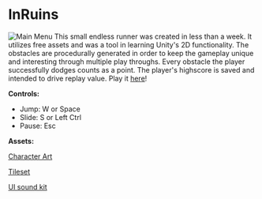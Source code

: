 # InRuins
![Main Menu](https://img.itch.zone/aW1nLzU5OTUxMDcucG5n/original/7BKiUZ.png)
This small endless runner was created in less than a week. It utilizes free assets and was a tool in learning Unity's 2D functionality. The obstacles are procedurally generated in order to keep the gameplay unique and interesting through multiple play throughs. Every obstacle the player successfully dodges counts as a point. The player's highscore is saved and intended to drive replay value. Play it [here](https://catiesif.itch.io/in-ruins)!

**Controls:**
* Jump: W or Space
* Slide: S or Left Ctrl
* Pause: Esc

**Assets:**

[Character Art](https://rvros.itch.io/animated-pixel-hero)

[Tileset](https://penusbmic.itch.io/free-dungeon-ruins-tileset)

[UI sound kit](https://design.facebook.com/toolsandresources/sound-kit-for-prototypes/)
